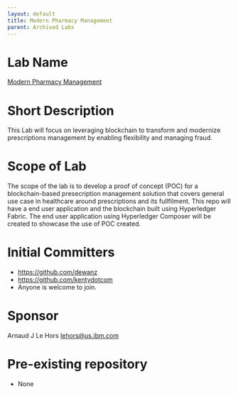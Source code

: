 ```yaml
---
layout: default
title: Modern Pharmacy Management
parent: Archived Labs
---
```

# Lab Name
[Modern Pharmacy Management](https://github.com/hyperledger-labs/modern-pharmacy-management)

# Short Description
This Lab will focus on leveraging blockchain to transform and modernize prescriptions management by enabling flexibility and managing fraud.

# Scope of Lab
The scope of the lab is to develop a proof of concept (POC) for a blockchain-based presecription management solution that covers general use case in healthcare around prescriptions and its fullfilment.
This repo will have a end user application and the blockchain built using Hyperledger Fabric. The end user application using Hyperledger Composer will be created to showcase the use of POC created. 

# Initial Committers
- https://github.com/dewanz
- https://github.com/kentydotcom
- Anyone is welcome to join. 

# Sponsor
Arnaud J Le Hors lehors@us.ibm.com

# Pre-existing repository
- None
